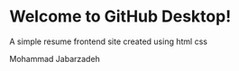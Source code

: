 # Welcome to GitHub Desktop!

A simple resume frontend site created using html css

Mohammad Jabarzadeh

